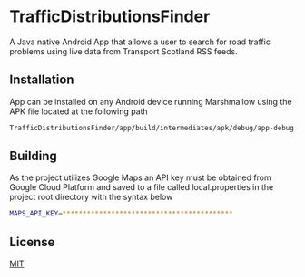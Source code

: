 # TrafficDistributionsFinder

A Java native Android App that allows a user to search for road traffic problems using live data from Transport Scotland RSS feeds.

## Installation

App can be installed on any Android device running Marshmallow using the APK file located at the following path

```bash
TrafficDistributionsFinder/app/build/intermediates/apk/debug/app-debug.apk
```

## Building

As the project utilizes Google Maps an API key must be obtained from Google Cloud Platform and saved to a file called local.properties in the project root directory with the syntax below

```bash
MAPS_API_KEY=******************************************
```

## License
[MIT](https://github.com/adamdon/cloud-ppe-detection/blob/main/LICENSE.md)